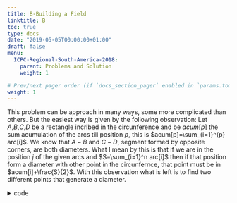 ```yaml
---
title: B-Building a Field
linktitle: B
toc: true
type: docs
date: "2019-05-05T00:00:00+01:00"
draft: false
menu:
  ICPC-Regional-South-America-2018:
    parent: Problems and Solution
    weight: 1

# Prev/next pager order (if `docs_section_pager` enabled in `params.toml`)
weight: 1
---
```

This problem can be approach in many ways, some more complicated than others. But the easiest way is given by the following observation: Let $A$,$B$,$C$,$D$ be a rectangle incribed in the circunference and be $acum[p]$ the sum acumulation of the arcs till position $p$, this is $acum[p]=\sum_{i=1}^{p} arc[i]$. We know that $A-B$ and $C-D$, segment formed by opposite corners, are both diameters. What I mean by this is that if we are in the position $j$ of the given arcs and $S=\sum_{i=1}^n arc[i]$ then if that position form a diameter with other point in the circunfernce, that point must be in $acum[i]+\frac{S}{2}$. With this observation what is left is to find two different points that generate a diameter.<br>
<details><summary>code</summary>

```cpp
#include <bits/stdc++.h>
using namespace std;

#define rep(i, a, b) for(lli i = a; i < (b); ++i)
typedef long long int lli;

map<lli,lli> m;
set<lli> s;
int main(){
	lli n,total=0; cin>>n;
	vi v(n+10),sum(n+10);
	rep(i,1,n+1){
		cin>>v[i];
		total+=v[i];
		sum[i]=v[i]+sum[i-1];
		m[sum[i]]++;
	}

	if(total%2!=0){
		cout<<"N"<<endl;
		return 0;
	}

	int cnt=0;

	rep(i,1,n+1){
		lli num=(sum[i]+total/2)%total;
		if(!s.count(num) and m[num]){
			s.insert(num);
			s.insert(sum[i]);
			cnt++;
		}
	}

	if(cnt>=2) cout<<"Y"<<endl;
	else cout<<"N"<<endl;

	return 0;
}
```
</details>
 
